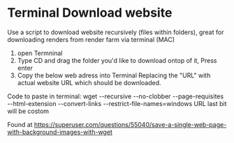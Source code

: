 # Terminal Download website
Use a script to download website recursively (files within folders), great for downloading renders from render farm via terminal (MAC)
1. open Termninal
2. Type CD and drag the folder you'd like to download ontop of it, Press enter
3. Copy the below web adress into Terminal Replacing the "URL" with actual website URL which should be downloaded. 

Code to paste in terminal:
wget --recursive --no-clobber --page-requisites --html-extension --convert-links --restrict-file-names=windows URL
last bit will be costom

Found at
https://superuser.com/questions/55040/save-a-single-web-page-with-background-images-with-wget
